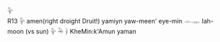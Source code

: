 𓊿  
R13 𓊿 amen(right droight Druit!) yamiyn yaw-meen' eye-min 𓁹𓋊 Iah-moon (vs sun)  𓊿 𓅆 𓋀 KheMin:k'Amun yaman  